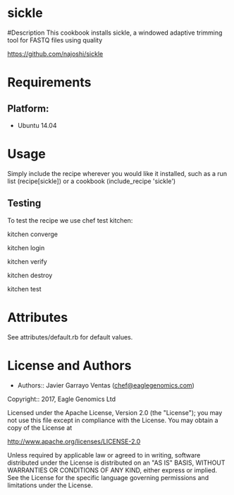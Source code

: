 # sickle

#Description
This cookbook installs sickle, a windowed adaptive trimming tool for FASTQ files using quality

https://github.com/najoshi/sickle

Requirements
============

## Platform:

* Ubuntu 14.04

Usage
=====
Simply include the recipe wherever you would like it installed, such as a run list (recipe[sickle]) or a cookbook (include_recipe 'sickle')


## Testing
To test the recipe we use chef test kitchen:

kitchen converge

kitchen login

kitchen verify

kitchen destroy

kitchen test

Attributes
==========
See attributes/default.rb for default values.


License and Authors
===================

* Authors:: Javier Garrayo Ventas (<chef@eaglegenomics.com>)

Copyright:: 2017, Eagle Genomics Ltd

Licensed under the Apache License, Version 2.0 (the "License");
you may not use this file except in compliance with the License.
You may obtain a copy of the License at

http://www.apache.org/licenses/LICENSE-2.0

Unless required by applicable law or agreed to in writing, software
distributed under the License is distributed on an "AS IS" BASIS,
WITHOUT WARRANTIES OR CONDITIONS OF ANY KIND, either express or implied.
See the License for the specific language governing permissions and
limitations under the License.
